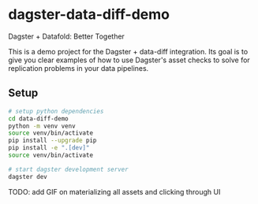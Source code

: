 # dagster-data-diff-demo
Dagster + Datafold: Better Together

This is a demo project for the Dagster + data-diff integration. Its goal is to give you clear examples of how to use Dagster's asset checks to solve for replication problems in your data pipelines.

## Setup

```bash
# setup python dependencies
cd data-diff-demo
python -m venv venv
source venv/bin/activate
pip install --upgrade pip
pip install -e ".[dev]"
source venv/bin/activate
```

```bash
# start dagster development server
dagster dev
```

TODO: add GIF on materializing all assets and clicking through UI

